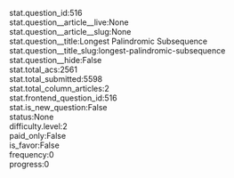 stat.question_id:516  
stat.question__article__live:None  
stat.question__article__slug:None  
stat.question__title:Longest Palindromic Subsequence  
stat.question__title_slug:longest-palindromic-subsequence  
stat.question__hide:False  
stat.total_acs:2561  
stat.total_submitted:5598  
stat.total_column_articles:2  
stat.frontend_question_id:516  
stat.is_new_question:False  
status:None  
difficulty.level:2  
paid_only:False  
is_favor:False  
frequency:0  
progress:0  

